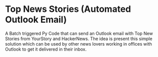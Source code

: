 # Top News Stories (Automated Outlook Email)

A Batch triggered Py Code that can send an Outlook email with Top New Stories from YourStory and HackerNews. The idea is present this simple solution which can be used by other news lovers working in offices with Outlook to get it delivered in their inbox. 
